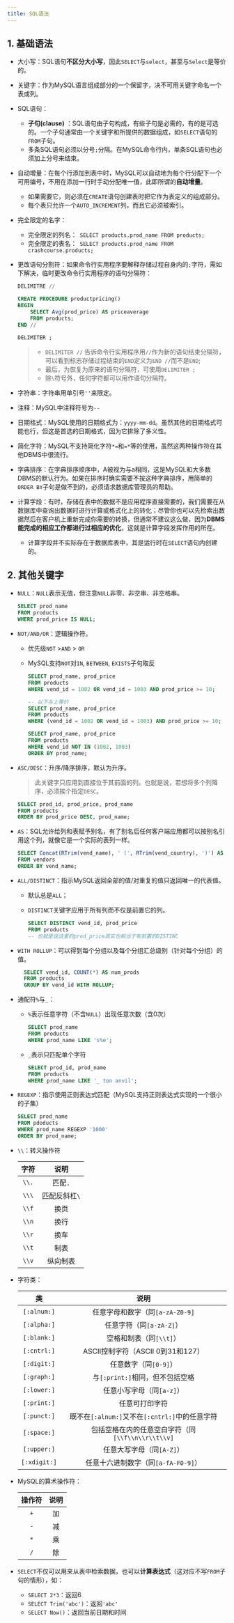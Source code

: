 ```yaml
---
title: SQL语法
---
```


## 1. 基础语法

- 大小写：SQL语句**不区分大小写**，因此`SELECT`与`select`，甚至与`Select`是等价的。

- 关键字：作为MySQL语言组成部分的一个保留字，决不可用关键字命名一个表或列。

- SQL语句：

    - **子句(clause)** ：SQL语句由子句构成，有些子句是必需的，有的是可选的。一个子句通常由一个关键字和所提供的数据组成，如`SELECT`语句的`FROM`子句。
    - 多条SQL语句必须以分号`;`分隔。在MySQL命令行内，单条SQL语句也必须加上分号来结束。

- 自动增量：在每个行添加到表中时，MySQL可以自动地为每个行分配下一个可用编号，不用在添加一行时手动分配唯一值，此即所谓的**自动增量**。

    - 如果需要它，则必须在`CREATE`语句创建表时把它作为表定义的组成部分。
    - 每个表只允许一个`AUTO_INCREMENT`列，而且它必须被索引。

- 完全限定的名字：

    - 完全限定的列名：`  SELECT products.prod_name FROM products;  `
    - 完全限定的表名：`  SELECT products.prod_name FROM crashcourse.products;  `

- 更改语句分割符：如果命令行实用程序要解释存储过程自身内的`;`字符，需如下解决，临时更改命令行实用程序的语句分隔符：

    ```sql
    DELIMITRE //
    
    CREATE PROCEDURE productpricing()
    BEGIN
    	SELECT Avg(prod_price) AS priceaverage
    	FROM products;
    END //
    
    DELIMITER ;
    ```

    > - `DELIMITER //` 告诉命令行实用程序用`//`作为新的语句结束分隔符，可以看到标志存储过程结束的`END`定义为`END //`而不是`END`;
    > - 最后，为恢复为原来的语句分隔符，可使用`DELIMITER ;`
    > - 除`\`符号外，任何字符都可以用作语句分隔符。

- 字符串：字符串用单引号`''`来限定。

- 注释：MySQL中注释符号为`--`

- 日期格式：MySQL使用的日期格式为：`yyyy-mm-dd`。虽然其他的日期格式可能也行，但这是首选的日期格式，因为它排除了多义性。

- 简化字符：MySQL不支持简化字符`*=`和`=*`等的使用，虽然这两种操作符在其他DBMS中很流行。

- 字典排序：在字典排序顺序中，A被视为与a相同，这是MySQL和大多数DBMS的默认行为。如果在排序时确实需要不按这种字典排序，用简单的`ORDER BY`子句是做不到的，必须请求数据库管理员的帮助。

- 计算字段：有时，存储在表中的数据不是应用程序直接需要的，我们需要在从数据库中查询出数据时进行计算或格式化上的转化；尽管你也可以先检索出数据然后在客户机上重新完成你需要的转换，但通常不建议这么做，因为**DBMS能完成的相应工作都进行过相应的优化**，这就是计算字段发挥作用的所在。

    - 计算字段并不实际存在于数据库表中，其是运行时在`SELECT`语句内创建的。

## 2. 其他关键字

- `NULL`：`NULL`表示无值，但注意`NULL`非零、非空串、非空格串。

    ```sql
    SELECT prod_name
    FROM products
    WHERE prod_price IS NULL;
    ```

- `NOT/AND/OR`：逻辑操作符。

    - 优先级`NOT` >`AND` > `OR`

    - MySQL支持`NOT`对`IN`, `BETWEEN`, `EXISTS`子句取反

        ```sql
        SELECT prod_name, prod_price
        FROM products
        WHERE vend_id = 1002 OR vend_id = 1003 AND prod_price >= 10;
        
        -- 以下与上等价
        SELECT prod_name, prod_price
        FROM products
        WHERE (vend_id = 1002 OR vend_id = 1003) AND prod_price >= 10;
        ```

        ```sql
        SELECT prod_name, prod_price
        FROM products
        WHERE vend_id NOT IN (1002, 1003)
        ORDER BY prod_name;
        ```

- `ASC/DESC`：升序/降序排序，默认为升序。

    > 此关键字只应用到直接位于其前面的列。也就是说，若想将多个列降序，必须挨个指定`DESC`。

    ```sql
    SELECT prod_id, prod_price, prod_name
    FROM products
    ORDER BY prod_price DESC, prod_name;
    ```

- `AS`：SQL允许给列和表赋予别名，有了别名后任何客户端应用都可以按别名引用这个列，就像它是一个实际的表列一样。

    ```sql
    SELECT Concat(RTrim(vend_name), ' (', RTrim(vend_country), ')') AS vend_title
    FROM vendors
    ORDER BY vend_name;
    ```

- `ALL/DISTINCT`：指示MySQL返回全部的值/对重复的值只返回唯一的代表值。

    - 默认总是`ALL`；

    - `DISTINCT`关键字应用于所有列而不仅是前置它的列。

        ```sql
        SELECT DISTINCT vend_id, prod_price
        FROM products
        -- 也就是说这里的prod_price其实也相当于有前置的DISTINC
        ```

- `WITH ROLLUP`：可以得到每个分组以及每个分组汇总级别（针对每个分组）的值。

  ```sql
    SELECT vend_id, COUNT(*) AS num_prods
    FROM products
    GROUP BY vend_id WITH ROLLUP;
  ```
  
- 通配符`%`与`_`：

    - `%`表示任意字符（不含`NULL`）出现任意次数（含0次）

        ```sql
        SELECT prod_name
        FROM products
        WHERE prod_name LIKE 's%e';
        ```

    - `_`表示只匹配单个字符

        ```sql
        SELECT prod_id, prod_name
        FROM products
        WHERE prod_name LIKE '_ ton anvil';
        ```

- `REGEXP`：指示使用正则表达式匹配（MySQL支持正则表达式实现的一个很小的子集）

    ```sql
    SELECT prod_name
    FROM pdoducts
    WHERE prod_name REGEXP '1000'
    ORDER BY prod_name;
    ```

- `\\`：转义操作符

    | 字符  |     说明      |
    | :---: | :-----------: |
    | `\\.` |    匹配`.`    |
    | `\\\` | 匹配反斜杠`\` |
    | `\\f` |     换页      |
    | `\\n` |     换行      |
    | `\\r` |     换车      |
    | `\\t` |     制表      |
    | `\\v` |   纵向制表    |

- 字符类：

    |      类      |                       说明                        |
    | :----------: | :-----------------------------------------------: |
    | `[:alnum:]`  |          任意字母和数字（同`[a-zA-Z0-9]`          |
    | `[:alpha:]`  |             任意字符（同`[a-zA-Z]`）              |
    | `[:blank:]`  |              空格和制表（同`[\\t]`）              |
    | `[:cntrl:]`  |         ASCII控制字符（ASCII 0到31和127）         |
    | `[:digit:]`  |               任意数字（同`[0-9]`）               |
    | `[:graph:]`  |          与`[:print:]`相同，但不包括空格          |
    | `[:lower:]`  |             任意小写字母（同`[a-z]`）             |
    | `[:print:]`  |                  任意可打印字符                   |
    | `[:punct:]`  |  既不在`[:alnum:]`又不在`[:cntrl:]`中的任意字符   |
    | `[:space:]`  | 包括空格在内的任意空白字符（同`[\\f\\n\\r\\t\\v]` |
    | `[:upper:]`  |             任意大写字母（同`[A-Z]`）             |
    | `[:xdigit:]` |        任意十六进制数字（同`[a-fA-F0-9]`）        |

- MySQL的算术操作符：

    | 操作符 | 说明 |
    | :----: | :--: |
    |  `+`   |  加  |
    |  `-`   |  减  |
    |  `*`   |  乘  |
    |  `/`   |  除  |

- `SELECT`不仅可以用来从表中检索数据，也可以**计算表达式**（这对应不写`FROM`子句的情形），如：

    - `SELECT 2*3`：返回6
    - `SELECT Trim('abc')`：返回`'abc'`
    - `SELECT Now()`：返回当前日期和时间

